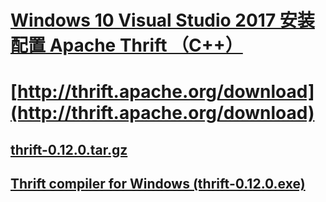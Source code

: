 # [Windows 10 Visual Studio 2017 安装配置 Apache Thrift （C++）](http://www.cnblogs.com/49er/p/7193829.html)
# [http://thrift.apache.org/download](http://thrift.apache.org/download)
## [thrift-0.12.0.tar.gz](http://www.apache.org/dyn/closer.cgi?path=/thrift/0.12.0/thrift-0.12.0.tar.gz)
## [Thrift compiler for Windows (thrift-0.12.0.exe)](http://www.apache.org/dyn/closer.cgi?path=/thrift/0.12.0/thrift-0.12.0.exe)
